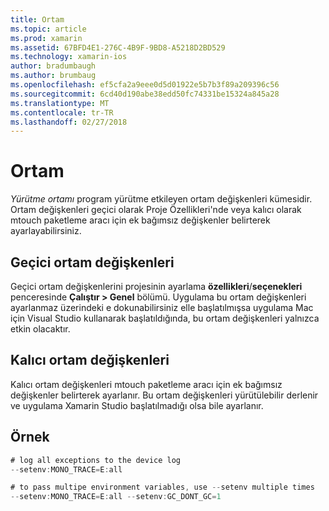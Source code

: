 ```yaml
---
title: Ortam
ms.topic: article
ms.prod: xamarin
ms.assetid: 67BFD4E1-276C-4B9F-9BD8-A5218D2BD529
ms.technology: xamarin-ios
author: bradumbaugh
ms.author: brumbaug
ms.openlocfilehash: ef5cfa2a9eee0d5d01922e5b7b3f89a209396c56
ms.sourcegitcommit: 6cd40d190abe38edd50fc74331be15324a845a28
ms.translationtype: MT
ms.contentlocale: tr-TR
ms.lasthandoff: 02/27/2018
---
```

# <a name="environment"></a>Ortam

*Yürütme ortamı* program yürütme etkileyen ortam değişkenleri kümesidir. Ortam değişkenleri geçici olarak Proje Özellikleri'nde veya kalıcı olarak mtouch paketleme aracı için ek bağımsız değişkenler belirterek ayarlayabilirsiniz.

## <a name="temporary-environment-variables"></a>Geçici ortam değişkenleri

Geçici ortam değişkenlerini projesinin ayarlama **özellikleri**/**seçenekleri** penceresinde **Çalıştır > Genel** bölümü. Uygulama bu ortam değişkenleri ayarlanmaz üzerindeki e dokunabilirsiniz elle başlatılmışsa uygulama Mac için Visual Studio kullanarak başlatıldığında, bu ortam değişkenleri yalnızca etkin olacaktır.

## <a name="permanent-environment-variables"></a>Kalıcı ortam değişkenleri

Kalıcı ortam değişkenleri mtouch paketleme aracı için ek bağımsız değişkenler belirterek ayarlanır. Bu ortam değişkenleri yürütülebilir derlenir ve uygulama Xamarin Studio başlatılmadığı olsa bile ayarlanır.

## <a name="example"></a>Örnek

```csharp
# log all exceptions to the device log
--setenv:MONO_TRACE=E:all

# to pass multipe environment variables, use --setenv multiple times
--setenv:MONO_TRACE=E:all --setenv:GC_DONT_GC=1
```

